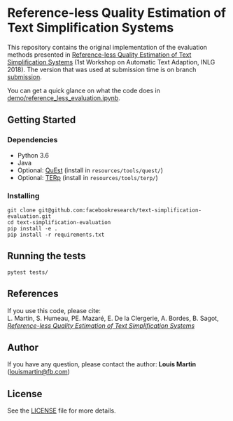 # Reference-less Quality Estimation of Text Simplification Systems

This repository contains the original implementation of the evaluation methods presented in [Reference-less Quality Estimation of Text Simplification Systems](https://www.aclweb.org/anthology/W18-7005) (1st Workshop on Automatic Text Adaption, INLG 2018).
The version that was used at submission time is on branch [submission](https://github.com/facebookresearch/text-simplification-evaluation/tree/submission).

You can get a quick glance on what the code does in [demo/reference_less_evaluation.ipynb](https://github.com/facebookresearch/text-simplification-evaluation/blob/submission/demo/reference_less_evaluation.ipynb).

## Getting Started

### Dependencies

* Python 3.6
* Java
* Optional: [QuEst](https://github.com/ghpaetzold/questplusplus) (install in `resources/tools/quest/`)
* Optional: [TERp](https://github.com/snover/terp) (install in `resources/tools/terp/`)

### Installing

```
git clone git@github.com:facebookresearch/text-simplification-evaluation.git
cd text-simplification-evaluation
pip install -e .
pip install -r requirements.txt
```

## Running the tests
```
pytest tests/
```

## References

If you use this code, please cite:  
L. Martin, S. Humeau, PE. Mazaré, E. De la Clergerie, A. Bordes, B. Sagot, [*Reference-less Quality Estimation of Text Simplification Systems*](https://arxiv.org/abs/1901.10746)

## Author

If you have any question, please contact the author:
**Louis Martin** ([louismartin@fb.com](mailto:louismartin@fb.com))

## License

See the [LICENSE](LICENSE) file for more details.
